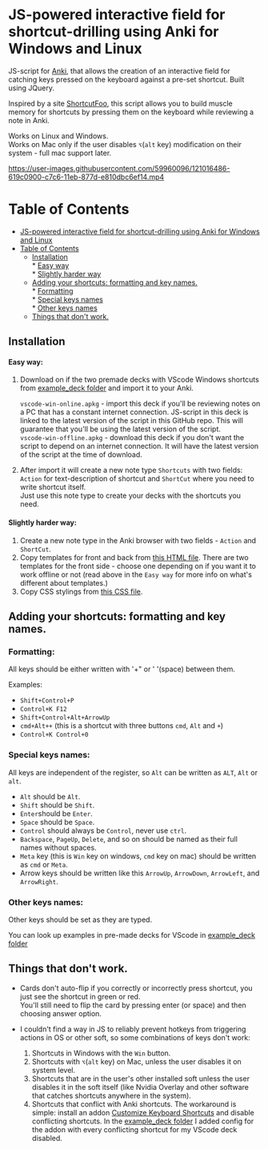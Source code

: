 
# JS-powered interactive field for shortcut-drilling using Anki for Windows and Linux

JS-script for [Anki](https://apps.ankiweb.net/), that allows the creation of an interactive field for catching
keys pressed on the keyboard against a pre-set shortcut.
Built using JQuery.

Inspired by a site [ShortcutFoo](https://shortcutfoo.com), this script allows you to build muscle memory for shortcuts by pressing them 
on the keyboard while reviewing a note in Anki.

Works on Linux and Windows.  
Works on Mac only if the user disables `⌥`(`alt` key)  modification on their system - full mac support later.


https://user-images.githubusercontent.com/59960096/121016486-619c0900-c7c6-11eb-877d-e810dbc6ef14.mp4

# Table of Contents

* [JS-powered interactive field for shortcut-drilling using Anki for Windows and Linux](#js-powered-interactive-field-for-shortcut-drilling-using-anki-for-windows-and-linux)
* [Table of Contents](#table-of-contents)
   * [Installation](#installation)  
         * [Easy way](#easy-way)  
         * [Slightly harder way](#slightly-harder-way)  
   * [Adding your shortcuts: formatting and key names.](#adding-your-shortcuts-formatting-and-key-names)  
         * [Formatting](#formatting)  
         * [Special keys names](#special-keys-names)  
         * [Other keys names](#other-keys-names)  
   * [Things that don't work.](#things-that-dont-work)


## Installation

#### Easy way:

1) Download on if the two premade decks with VScode Windows shortcuts from [example_deck folder](/example_deck) and import it to your Anki.  

    `vscode-win-online.apkg` - import this deck if you'll be reviewing notes on a PC that has a constant internet connection. JS-script in this deck is linked to the latest version of the script in this GitHub repo. This will guarantee that you'll be using the latest version of the script.  
    `vscode-win-offline.apkg` - download this deck if you don't want the script to depend on an internet connection. It will have the latest version of the script at the time of download.

2) After import it will create a new note type `Shortcuts` with two fields: `Action` for text-description of shortcut and `ShortCut` where you need to write shortcut itself.  
Just use this note type to create your decks with the shortcuts you need.

#### Slightly harder way:

1) Create a new note type in the Anki browser with two fields - `Action` and `ShortCut`.  
2) Copy templates for front and back from [this HTML file](note_front_and_back_template.html). There are two templates for the front side - choose one depending on if
you want it to work offline or not (read above in the `Easy way` for more info on what's different about templates.)  
3) Copy CSS stylings from [this CSS file](note_styling.css).


## Adding your shortcuts: formatting and key names.

### Formatting:
All keys should be either written with '+" or ' '(space) between them.  

Examples:  

* `Shift+Control+P`  
* `Control+K F12`  
* `Shift+Control+Alt+ArrowUp`  
* `cmd+Alt++` (this is a shortcut with three buttons `cmd`, `Alt` and `+`)  
* `Control+K Control+0`

### Special keys names:

All keys are independent of the register, so `Alt` can be written as `ALT`, `Alt` or `alt`.  
* `Alt` should be `Alt`.  
* `Shift` should be `Shift`.  
* `Enter`should be `Enter`.  
* `Space` should be `Space`.  
* `Control` should always be `Control`, never use `ctrl`.  
* `Backspace`, `PageUp`, `Delete`, and so on should be named as their full names without spaces.
* `Meta` key (this is `Win` key on windows, `cmd` key on mac) should be written as `cmd` or `Meta`.  
* Arrow keys should be written like this `ArrowUp`, `ArrowDown`, `ArrowLeft`, and `ArrowRight`.

### Other keys names:
Other keys should be set as they are typed. 

You can look up examples in pre-made decks for VScode in [example_deck folder](/example_deck)

## Things that don't work.
* Cards don't auto-flip if you correctly or incorrectly press shortcut, you just see the shortcut in green or red.  
You'll still need to flip the card by pressing enter (or space) and then choosing answer option.

* I couldn't find a way in JS to reliably prevent hotkeys from triggering actions in OS or other soft, so some combinations of keys don't work:
  1) Shortcuts in Windows with the `Win` button.
  2) Shortcuts with `⌥`(`alt` key) on Mac, unless the user disables it on system level.
  3) Shortcuts that are in the user's other installed soft unless the user disables it in the soft itself (like Nvidia Overlay and other software that catches shortcuts anywhere in the system).  
  4) Shortcuts that conflict with Anki shortcuts. The workaround is simple: install an addon [Customize Keyboard Shortcuts](https://ankiweb.net/shared/info/24411424) and disable conflicting shortcuts. In the [example_deck folder](/example_deck) I added config for the addon with every conflicting shortcut for my VScode deck disabled.
